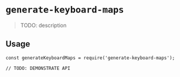 # `generate-keyboard-maps`

> TODO: description

## Usage

```
const generateKeyboardMaps = require('generate-keyboard-maps');

// TODO: DEMONSTRATE API
```
